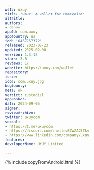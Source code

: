 ```yaml
---
wsId: uxuy
title: 'UXUY: A wallet for Memecoins'
altTitle: 
authors:
- danny
appId: com.uxuy
appCountry: us
idd: '6457257372'
released: 2023-08-23
updated: 2025-02-08
version: 1.3.13
stars: 3.8
reviews: 17
website: https://uxuy.com/wallet
repository: 
issue: 
icon: com.uxuy.jpg
bugbounty: 
meta: ok
verdict: custodial
appHashes: 
date: 2024-09-05
signer: 
reviewArchive: 
twitter: uxuycom
social:
- https://t.me/uxuycom
- https://discord.com/invite/BZwZA27Zkv
- https://www.linkedin.com/company/uxuy
features: 
developerName: UXUY Limited

---
```


{% include copyFromAndroid.html %}